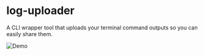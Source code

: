 # log-uploader

A CLI wrapper tool that uploads your terminal command outputs so you can easily share them.

![Demo](https://user-images.githubusercontent.com/46038298/236377911-6a30b11f-a0bf-433a-987c-75d5def8a80c.gif)
